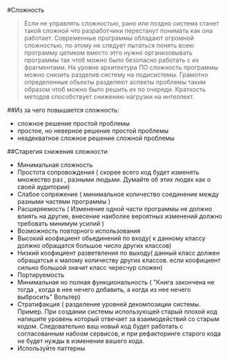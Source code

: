#Сложность
>Если не управлять сложностью, рано или поздно система станет такой сложной что разработчики перестанут понимать
как она работает.
>Современные программы обладают огромной сложностью, по этому не следует пытаться понять всею программу целиком
вместо этго нужно организовывать программы так чтоб можно было безопасно работать с их фрагментами.
>На уровне архитектура ПО сложность программы можно снизить разделив систему на подисистемы. Грамотно определенные
обьекты разделяют аспекты проблемы таким образом чтоб можно было решить их по очереди. Краткость методов способствует
снижению нагрузки на интеллект.

##Из за чего повышается сложность:
- сложное решение простой проблемы
- простое, но неверное решение простой проблемы
- неадекватное сложное решение сложной проблемы

##Старегия снижения сложности
- Минимальная сложность
- Простота сопровождения ( скорее всего код будет изменять множество раз , разными людьми. Думайте об этих людях как
о своей аудитории)
- Слабое сопряжение ( минимальное количество соединение между разными частями программы )
- Расширяемость ( Изменение одной части программы не должно влиять на другие, внесение наиболее вероятных изменений
должно требовать минимум усилий )
- Возможность повторного использования
- Высокий коофициент обьединений по входу( к данному классу должно обращатся большое число других классов)
- Низкий коофициент разветвления по выходу( данный класс должен обращатсья к малому количеству других классов.
если коофициент сильно большой значит класс чересчур сложен)
- Портируемость
- Минимальная но полная функциональность ( "Книга закончена не тогда , когда в нее нечего добавить, а когда из нее
нечего выбросить" Вольтер)
- Стратифакция ( разделение уровней декомпозиции системы. Пример. При создании системы использующей старый плохой код
напишите уровень который отвечает за взаимодействий со старым кодом. Следовательно ваш новый код будет работать с
согласованным набоом сервисов, и при рефакторинге старого кода не будет нужды в изменении вашего кода.
- Используйте паттерны